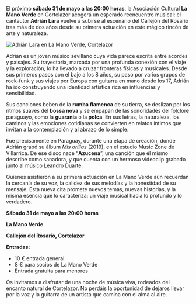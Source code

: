﻿El próximo **sábado 31 de mayo a las 20:00 horas**, la Asociación Cultural **La Mano Verde** en Cortelazor acogerá un esperado reencuentro musical: el cantautor **Adrián Lara** vuelve a subirse al escenario del Callejón del Rosario tras más de dos años desde su primera actuación en este mágico rincón de arte y naturaleza.

![Adrián Lara en La Mano Verde, Cortelazor](/images/blog/2025-05-18-concierto-adrian-lara-la-mano-verde/adrian-lara-01.jpg)

Adrián es un joven músico sevillano cuya vida parece escrita entre acordes y paisajes. Su trayectoria, marcada por una profunda conexión con el viaje y la exploración, lo ha llevado a cruzar fronteras físicas y musicales. Desde sus primeros pasos con el bajo a los 8 años, su paso por varios grupos de rock-funk y sus viajes por Europa con guitarra en mano desde los 17, Adrián ha ido construyendo una identidad artística rica en influencias y sensibilidad.

Sus canciones beben de la **rumba flamenca** de su tierra, se deslizan por los ritmos suaves del **bossa nova** y se empapan de las sonoridades del folclore paraguayo, como la **guarania** o la **polca**. En sus letras, la naturaleza, los caminos y las emociones cotidianas se convierten en relatos íntimos que invitan a la contemplación y al abrazo de lo simple.

Fue precisamente en Paraguay, durante una etapa de creación, donde Adrián grabó su álbum *Mis orillas* (2019), en el estudio Music Zone de Villarrica. De ese disco nace “**Azucena**”, una canción que él mismo describe como sanadora, y que cuenta con un hermoso videoclip grabado junto al músico Leandro Duarte.

Quienes asistieron a su primera actuación en La Mano Verde aún recuerdan la cercanía de su voz, la calidez de sus melodías y la honestidad de su mensaje. Esta nueva cita promete nuevos temas, nuevas historias, y la misma esencia que lo caracteriza: un viaje musical hacia lo profundo y lo verdadero.

**Sábado 31 de mayo a las 20:00 horas**

**La Mano Verde**

**Callejón del Rosario, Cortelazor**

**Entradas:**

* 10 € entrada general
* 8 € para socios de La Mano Verde
* Entrada gratuita para menores

Os invitamos a disfrutar de una noche de música viva, rodeados del encanto natural de Cortelazor. No perdáis la oportunidad de dejaros llevar por la voz y la guitarra de un artista que camina con el alma al aire.